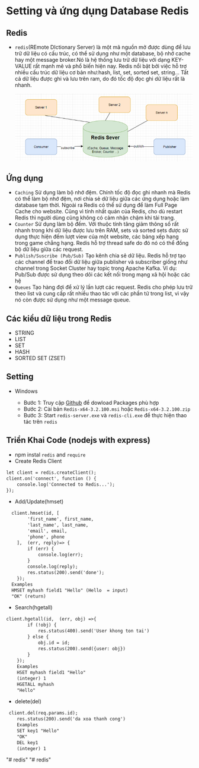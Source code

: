 # Setting và ứng dụng Database Redis

## Redis
- `redis`(REmote DIctionary Server) là một mã nguồn mở được dùng để lưu trữ dữ liệu có cấu trúc, có thể sử dụng như một database, bộ nhớ cache hay một message broker.Nó là hệ thống lưu trữ dữ liệu với dạng KEY-VALUE rất mạnh mẽ và phổ biến hiện nay. Redis nổi bật bởi việc hỗ trợ nhiều cấu trúc dữ liệu cơ bản như:hash, list, set, sorted set, string… Tất cả dữ liệu được ghi và lưu trên ram, do đó tốc độ đọc ghi dữ liệu rất là nhanh.
  
  ![alt text](./img/redis-la-gi.png)

## Ứng dụng
- `Caching` Sử dụng làm bộ nhớ đệm. Chính tốc độ đọc ghi nhanh mà Redis có thể làm bộ nhớ đệm, nơi chia sẻ dữ liệu giữa các ứng dụng hoặc làm database tạm thời. Ngoài ra Redis có thể sử dụng để làm Full Page Cache cho website. Cũng vì tính nhất quán của Redis, cho dù restart Redis thì người dùng cũng không có cảm nhận chậm khi tải trang.
- `Counter` Sử dụng làm bộ đếm. Với thuộc tính tăng giảm thông số rất nhanh trong khi dữ liệu được lưu trên RAM, sets và sorted sets được sử dụng thực hiện đếm lượt view của một website, các bảng xếp hạng trong game chẳng hạng. Redis hỗ trợ thread safe do đó nó có thể đồng bộ dữ liệu giữa các request.
- `Publish/Suscribe (Pub/Sub)` Tạo kênh chia sẻ dữ liệu. Redis hỗ trợ tạo các channel để trao đổi dữ liệu giữa publisher và subscriber giống như channel trong Socket Cluster hay topic trong Apache Kafka. Ví dụ: Pub/Sub được sử dụng theo dõi các kết nối trong mạng xã hội hoặc các hệ 
- `Queues` Tạo hàng đợi để xử lý lần lượt các request. Redis cho phép lưu trữ theo list và cung cấp rất nhiều thao tác với các phần tử trong list, vì vậy nó còn được sử dụng như một message queue.

## Các kiểu dữ liệu trong Redis
- STRING
- LIST
- SET
- HASH
- SORTED SET (ZSET)
## Setting 
- Windows

    + Bước 1: Truy cập [Github](https://github.com/microsoftarchive/redis/releases) để dowload Packages phù hợp
    + Bước 2: Cài bản `Redis-x64-3.2.100.msi` hoặc `Redis-x64-3.2.100.zip` 
    + Bước 3: Start `redis-server.exe` và `redis-cli.exe` để thực hiện thao tác trên `redis`
  
## Triển Khai  Code (nodejs with express)

- npm instal `redis` and `require` 
-  Create Redis Client
```
let client = redis.createClient();
client.on('connect', function () {
    console.log('Connected to Redis...');
});
```
- Add/Update(hmset)

```
  client.hmset(id, [
        'first_name', first_name,
        'last_name', last_name,
        'email', email,
        'phone', phone
    ],  (err, reply)=> {
        if (err) {
            console.log(err);
        }
        console.log(reply);
        res.status(200).send('done');
    });
  Examples 
  HMSET myhash field1 "Hello" (Hello  = input)
  "OK" (return)
```

- Search(hgetall)

```
client.hgetall(id,  (err, obj) =>{
        if (!obj) {
            res.status(400).send('User khong ton tai')
        } else {
            obj.id = id;
            res.status(200).send({user: obj})
        }
    });
    Examples 
    HSET myhash field1 "Hello"
    (integer) 1
    HGETALL myhash
    "Hello"
```
- delete(del)
```
 client.del(req.params.id);
    res.status(200).send('da xoa thanh cong')
    Examples
    SET key1 "Hello"
    "OK"
    DEL key1
    (integer) 1
```
"# redis" 
"# redis" 
